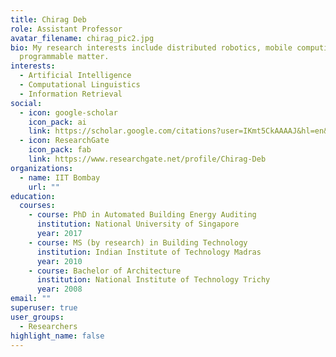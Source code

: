 ```yaml
---
title: Chirag Deb
role: Assistant Professor
avatar_filename: chirag_pic2.jpg
bio: My research interests include distributed robotics, mobile computing and
  programmable matter.
interests:
  - Artificial Intelligence
  - Computational Linguistics
  - Information Retrieval
social:
  - icon: google-scholar
    icon_pack: ai
    link: https://scholar.google.com/citations?user=IKmt5CkAAAAJ&hl=en&oi=ao
  - icon: ResearchGate
    icon_pack: fab
    link: https://www.researchgate.net/profile/Chirag-Deb
organizations:
  - name: IIT Bombay
    url: ""
education:
  courses:
    - course: PhD in Automated Building Energy Auditing
      institution: National University of Singapore
      year: 2017
    - course: MS (by research) in Building Technology
      institution: Indian Institute of Technology Madras
      year: 2010
    - course: Bachelor of Architecture
      institution: National Institute of Technology Trichy
      year: 2008
email: ""
superuser: true
user_groups:
  - Researchers
highlight_name: false
---
```

